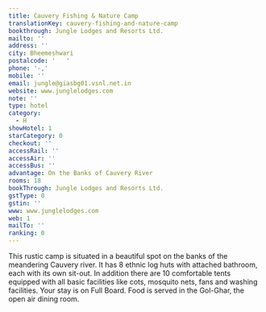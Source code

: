 ```yaml
---
title: Cauvery Fishing & Nature Camp
translationKey: cauvery-fishing-and-nature-camp
bookthrough: Jungle Lodges and Resorts Ltd.
mailto: ''
address: ''
city: Bheemeshwari
postalcode: '   '
phone: '-,'
mobile: ''
email: jungle@giasbg01.vsnl.net.in
website: www.junglelodges.com
note: ''
type: hotel
category:
  - H
showHotel: 1
starCategory: 0
checkout: ''
accessRail: ''
accessAir: ''
accessBus: ''
advantage: On the Banks of Cauvery River
rooms: 18
bookThrough: Jungle Lodges and Resorts Ltd.
gstType: 0
gstin: ''
www: www.junglelodges.com
web: 1
mailTo: ''
ranking: 0
---
```







This rustic camp is situated in a beautiful spot on the banks of the meandering Cauvery river. It has 8 ethnic log huts with attached bathroom, each with its own sit-out. In addition there are 10 comfortable tents equipped with all basic facilities like cots, mosquito nets, fans and washing facilities. Your stay is on Full Board. Food is served in the Gol-Ghar, the open air dining room.